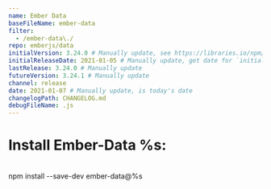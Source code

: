```yaml
---
name: Ember Data
baseFileName: ember-data
filter:
  - /ember-data\./
repo: emberjs/data
initialVersion: 3.24.0 # Manually update, see https://libraries.io/npm/ember-data throughout
initialReleaseDate: 2021-01-05 # Manually update, get date for `initialVersion`
lastRelease: 3.24.0 # Manually update
futureVersion: 3.24.1 # Manually update
channel: release
date: 2021-01-07 # Manually update, is today's date
changelogPath: CHANGELOG.md
debugFileName: .js
---
```

# Install Ember-Data %s:
<br>
npm install --save-dev ember-data@%s
